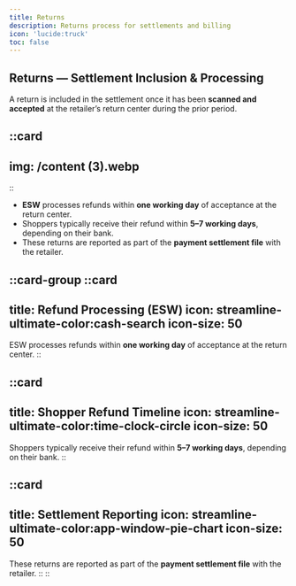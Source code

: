 ```yaml
---
title: Returns
description: Returns process for settlements and billing
icon: 'lucide:truck'
toc: false
---
```


## Returns — Settlement Inclusion & Processing

A return is included in the settlement once it has been **scanned and accepted** at the retailer’s return center during the prior period.

::card
---
img: /content (3).webp
---
::

- **ESW** processes refunds within **one working day** of acceptance at the return center.
- Shoppers typically receive their refund within **5–7 working days**, depending on their bank.
- These returns are reported as part of the **payment settlement file** with the retailer.

::card-group
  ::card
  ---
  title: Refund Processing (ESW)
  icon: streamline-ultimate-color:cash-search
  icon-size: 50
  ---
  ESW processes refunds within **one working day** of acceptance at the return center.
  ::

  ::card
  ---
  title: Shopper Refund Timeline
  icon: streamline-ultimate-color:time-clock-circle
  icon-size: 50
  ---
  Shoppers typically receive their refund within **5–7 working days**, depending on their bank.
  ::

  ::card
  ---
  title: Settlement Reporting
  icon: streamline-ultimate-color:app-window-pie-chart
  icon-size: 50
  ---
  These returns are reported as part of the **payment settlement file** with the retailer.
  ::
::
